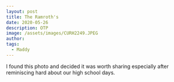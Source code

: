 ```yaml
---
layout: post
title: The Ramroth's
date: 2020-05-26
description: OTP
image: /assets/images/CURH2249.JPEG
author: 
tags: 
  - Maddy
---
```


I found this photo and decided it was worth sharing especially after reminiscing hard about our high school days.